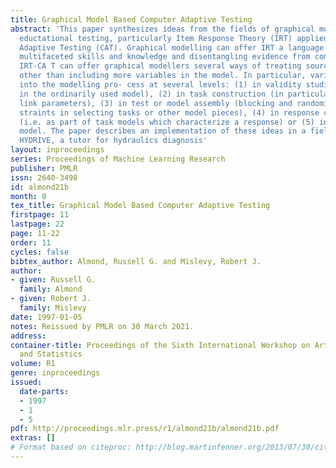 ```yaml
---
title: Graphical Model Based Computer Adaptive Testing
abstract: 'This paper synthesizes ideas from the fields of graphical modelling and
  eductational testing, particularly Item Response Theory (IRT) applied to Computerized
  Adaptive Testing (CAT). Graphical modelling can offer IRT a language for describing
  multifaceted skills and knowledge and disentangling evidence from com- plex performances.
  IRT-CA T can offer graphical modellers several ways of treating sources of variability
  other than including more variables in the model. In particular, variables can enter
  into the modelling pro- cess at several levels: (1) in validity studies (but not
  in the ordinarily used model), (2) in task construction (in particular, in defining
  link parameters), (3) in test or model assembly (blocking and randomization con-
  straints in selecting tasks or other model pieces), (4) in response characterization
  (i.e. as part of task models which characterize a response) or (5) in the main (student)
  model. The paper describes an implementation of these ideas in a fielded application:
  HYDRIVE, a tutor for hydraulics diagnosis'
layout: inproceedings
series: Proceedings of Machine Learning Research
publisher: PMLR
issn: 2640-3498
id: almond21b
month: 0
tex_title: Graphical Model Based Computer Adaptive Testing
firstpage: 11
lastpage: 22
page: 11-22
order: 11
cycles: false
bibtex_author: Almond, Russell G. and Mislevy, Robert J.
author:
- given: Russell G.
  family: Almond
- given: Robert J.
  family: Mislevy
date: 1997-01-05
notes: Reissued by PMLR on 30 March 2021.
address:
container-title: Proceedings of the Sixth International Workshop on Artificial Intelligence
  and Statistics
volume: R1
genre: inproceedings
issued:
  date-parts:
  - 1997
  - 1
  - 5
pdf: http://proceedings.mlr.press/r1/almond21b/almond21b.pdf
extras: []
# Format based on citeproc: http://blog.martinfenner.org/2013/07/30/citeproc-yaml-for-bibliographies/
---
```

